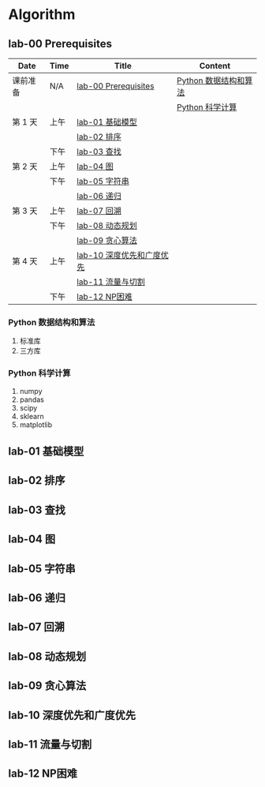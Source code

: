 # Algorithm

## lab-00 Prerequisites

| Date | Time | Title | Content |
| ---- | ---- | ----- | ------- |
| 课前准备 | N/A | [lab-00 Prerequisites](#lab-00-prerequisites) | [Python 数据结构和算法](#python-数据结构和算法) |
| | | | [Python 科学计算](#python-科学计算) | 
| 第 1 天 | 上午 | [lab-01 基础模型](#lab-01-基础模型) | |
| | | [lab-02 排序](#lab-02-排序) | |
| | 下午 | [lab-03 查找](#lab-03-查找) | |
| 第 2 天 | 上午 | [lab-04 图](#lab-04-图) | |
| | 下午 | [lab-05 字符串](#lab-05-字符串) | |
| | | [lab-06 递归](#lab-06-递归) | |
| 第 3 天 | 上午 | [lab-07 回溯](#lab-07-回溯) | |
| | 下午 | [lab-08 动态规划](#lab-08-动态规划) | |
| | | [lab-09 贪心算法](#lab-09-贪心算法) | |
| 第 4 天 | 上午 | [lab-10 深度优先和广度优先](#lab-10-深度优先和广度优先) | |
| | | [lab-11 流量与切割](#lab-11-流量与切割) | |
| | 下午 | [lab-12 NP困难](#lab-12-np困难) | |

### Python 数据结构和算法
1. 标准库
2. 三方库

### Python 科学计算
1. numpy
2. pandas
3. scipy
4. sklearn
5. matplotlib

## lab-01 基础模型

## lab-02 排序

## lab-03 查找

## lab-04 图

## lab-05 字符串

## lab-06 递归

## lab-07 回溯

## lab-08 动态规划

## lab-09 贪心算法

## lab-10 深度优先和广度优先

## lab-11 流量与切割

## lab-12 NP困难
